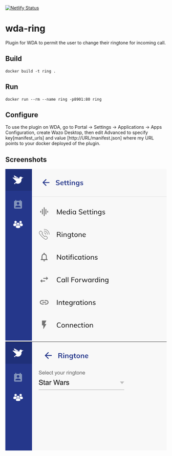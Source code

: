 [![Netlify Status](https://api.netlify.com/api/v1/badges/6d681546-50c2-491d-b4bd-273117a848ab/deploy-status)](https://app.netlify.com/sites/wazo-wda-ring/deploys)

# wda-ring

Plugin for WDA to permit the user to change their ringtone for incoming call.

Build
-----

    docker build -t ring .

Run
---

    docker run --rm --name ring -p8901:80 ring

Configure
---------

To use the plugin on WDA, go to Portal -> Settings -> Applications -> Apps Configuration, create Wazo Desktop, then edit Advanced to specify key[manifest_urls] and value [http://URL/manifest.json] where my URL points to your docker deployed of the plugin.

Screenshots
-----------

![menu1](./screenshots/menu1.png?raw=true)
![menu2](./screenshots/menu2.png?raw=true)

